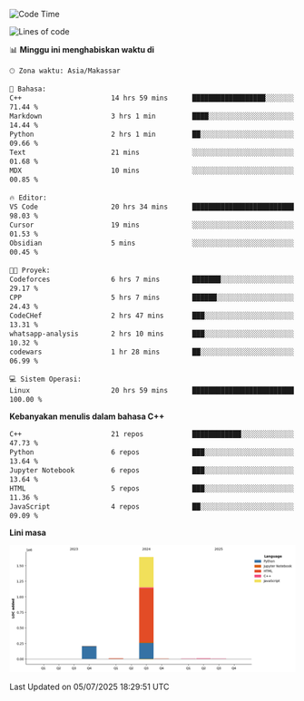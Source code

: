 <!--START_SECTION:waka-->
![Code Time](http://img.shields.io/badge/Code%20Time-314%20hrs-blue)

![Lines of code](https://img.shields.io/badge/Sejak%20Hello%20World%20aku%20telah%20menulis-1.9%20million%20baris%20kode-blue)

📊 **Minggu ini menghabiskan waktu di** 

```text
🕑︎ Zona waktu: Asia/Makassar

💬 Bahasa: 
C++                      14 hrs 59 mins      ██████████████████░░░░░░░   71.44 % 
Markdown                 3 hrs 1 min         ████░░░░░░░░░░░░░░░░░░░░░   14.44 % 
Python                   2 hrs 1 min         ██░░░░░░░░░░░░░░░░░░░░░░░   09.66 % 
Text                     21 mins             ░░░░░░░░░░░░░░░░░░░░░░░░░   01.68 % 
MDX                      10 mins             ░░░░░░░░░░░░░░░░░░░░░░░░░   00.85 % 

🔥 Editor: 
VS Code                  20 hrs 34 mins      █████████████████████████   98.03 % 
Cursor                   19 mins             ░░░░░░░░░░░░░░░░░░░░░░░░░   01.53 % 
Obsidian                 5 mins              ░░░░░░░░░░░░░░░░░░░░░░░░░   00.45 % 

🐱‍💻 Proyek: 
Codeforces               6 hrs 7 mins        ███████░░░░░░░░░░░░░░░░░░   29.17 % 
CPP                      5 hrs 7 mins        ██████░░░░░░░░░░░░░░░░░░░   24.43 % 
CodeCHef                 2 hrs 47 mins       ███░░░░░░░░░░░░░░░░░░░░░░   13.31 % 
whatsapp-analysis        2 hrs 10 mins       ███░░░░░░░░░░░░░░░░░░░░░░   10.32 % 
codewars                 1 hr 28 mins        ██░░░░░░░░░░░░░░░░░░░░░░░   06.99 % 

💻 Sistem Operasi: 
Linux                    20 hrs 59 mins      █████████████████████████   100.00 % 
```

**Kebanyakan menulis dalam bahasa C++** 

```text
C++                      21 repos            ████████████░░░░░░░░░░░░░   47.73 % 
Python                   6 repos             ███░░░░░░░░░░░░░░░░░░░░░░   13.64 % 
Jupyter Notebook         6 repos             ███░░░░░░░░░░░░░░░░░░░░░░   13.64 % 
HTML                     5 repos             ███░░░░░░░░░░░░░░░░░░░░░░   11.36 % 
JavaScript               4 repos             ██░░░░░░░░░░░░░░░░░░░░░░░   09.09 % 
```



**Lini masa**

![Lines of Code chart](https://raw.githubusercontent.com/yusuf601/yusuf601/main/assets/bar_graph.png)


 Last Updated on 05/07/2025 18:29:51 UTC
<!--END_SECTION:waka-->

